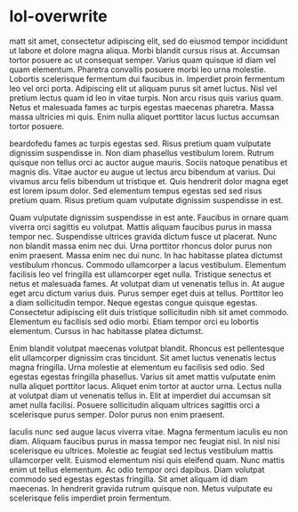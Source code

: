 # lol-overwrite

matt sit amet, consectetur adipiscing elit, sed do eiusmod tempor incididunt ut labore et dolore magna aliqua. Morbi blandit cursus risus at. Accumsan tortor posuere ac ut consequat semper. Varius quam quisque id diam vel quam elementum. Pharetra convallis posuere morbi leo urna molestie. Lobortis scelerisque fermentum dui faucibus in. Imperdiet proin fermentum leo vel orci porta. Adipiscing elit ut aliquam purus sit amet luctus. Nisl vel pretium lectus quam id leo in vitae turpis. Non arcu risus quis varius quam. Netus et malesuada fames ac turpis egestas maecenas pharetra. Massa massa ultricies mi quis. Enim nulla aliquet porttitor lacus luctus accumsan tortor posuere.

beardofedu fames ac turpis egestas sed. Risus pretium quam vulputate dignissim suspendisse in. Non diam phasellus vestibulum lorem. Rutrum quisque non tellus orci ac auctor augue mauris. Sociis natoque penatibus et magnis dis. Vitae auctor eu augue ut lectus arcu bibendum at varius. Dui vivamus arcu felis bibendum ut tristique et. Quis hendrerit dolor magna eget est lorem ipsum dolor. Sed elementum tempus egestas sed sed risus pretium quam. Risus pretium quam vulputate dignissim suspendisse in est.

Quam vulputate dignissim suspendisse in est ante. Faucibus in ornare quam viverra orci sagittis eu volutpat. Mattis aliquam faucibus purus in massa tempor nec. Suspendisse ultrices gravida dictum fusce ut placerat. Nunc non blandit massa enim nec dui. Urna porttitor rhoncus dolor purus non enim praesent. Massa enim nec dui nunc. In hac habitasse platea dictumst vestibulum rhoncus. Commodo ullamcorper a lacus vestibulum. Elementum facilisis leo vel fringilla est ullamcorper eget nulla. Tristique senectus et netus et malesuada fames. At volutpat diam ut venenatis tellus in. At augue eget arcu dictum varius duis. Purus semper eget duis at tellus. Porttitor leo a diam sollicitudin tempor. Neque egestas congue quisque egestas. Consectetur adipiscing elit duis tristique sollicitudin nibh sit amet commodo. Elementum eu facilisis sed odio morbi. Etiam tempor orci eu lobortis elementum. Cursus in hac habitasse platea dictumst.

Enim blandit volutpat maecenas volutpat blandit. Rhoncus est pellentesque elit ullamcorper dignissim cras tincidunt. Sit amet luctus venenatis lectus magna fringilla. Urna molestie at elementum eu facilisis sed odio. Sed egestas egestas fringilla phasellus. Varius sit amet mattis vulputate enim nulla aliquet porttitor lacus. Aliquet enim tortor at auctor urna. Lectus nulla at volutpat diam ut venenatis tellus in. Elit at imperdiet dui accumsan sit amet nulla facilisi. Posuere sollicitudin aliquam ultrices sagittis orci a scelerisque purus semper. Dolor purus non enim praesent.

Iaculis nunc sed augue lacus viverra vitae. Magna fermentum iaculis eu non diam. Aliquam faucibus purus in massa tempor nec feugiat nisl. In nisl nisi scelerisque eu ultrices. Molestie ac feugiat sed lectus vestibulum mattis ullamcorper velit. Euismod elementum nisi quis eleifend quam. Nunc mattis enim ut tellus elementum. Ac odio tempor orci dapibus. Diam volutpat commodo sed egestas egestas fringilla. Sit amet aliquam id diam maecenas. In hendrerit gravida rutrum quisque non. Metus vulputate eu scelerisque felis imperdiet proin fermentum.
